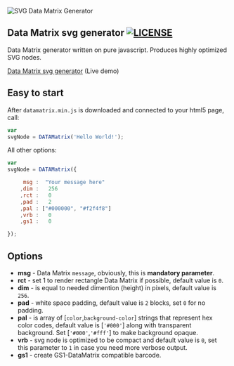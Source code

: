 ![SVG Data Matrix Generator](img/datamatrix.svg)

## Data Matrix svg generator [![LICENSE](img/license.svg)](/LICENSE)
Data Matrix generator written on pure javascript. Produces highly optimized SVG nodes.

[Data Matrix svg generator](https://datalog.github.io/demo/datamatrix-svg/) (Live demo)

## Easy to start
After `datamatrix.min.js` is downloaded and connected to your html5 page, call:
```javascript
var
svgNode = DATAMatrix('Hello World!');
```

All other options:
```javascript
var
svgNode = DATAMatrix({

     msg :  "Your message here"
    ,dim :   256
    ,rct :   0
    ,pad :   2
    ,pal : ["#000000", "#f2f4f8"]
    ,vrb :   0
    ,gs1 :   0

});
```

## Options
* **msg** - Data Matrix ``message``, obviously, this is **mandatory parameter**.
* **rct** - set 1 to render rectangle Data Matrix if possible, default value is `0`.
* **dim** - is equal to needed dimention (height) in pixels, default value is `256`.
* **pad** - white space padding, default value is `2` blocks, set `0` for no padding.
* **pal** - is array of [`color`,`background-color`] strings that represent hex color codes, default value is [`'#000'`] along with transparent background. Set [`'#000'`,`'#fff'`] to make background opaque.
* **vrb** - svg node is optimized to be compact and default value is `0`, set this parameter to `1` in case you need more verbose output.
* **gs1** - create GS1-DataMatrix compatible barcode.
